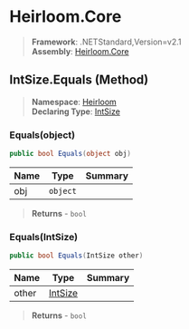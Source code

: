 # Heirloom.Core

> **Framework**: .NETStandard,Version=v2.1  
> **Assembly**: [Heirloom.Core][0]

## IntSize.Equals (Method)

> **Namespace**: [Heirloom][0]  
> **Declaring Type**: [IntSize][1]

### Equals(object)

```cs
public bool Equals(object obj)
```

| Name | Type     | Summary |
|------|----------|---------|
| obj  | `object` |         |

> **Returns** - `bool`

### Equals(IntSize)

```cs
public bool Equals(IntSize other)
```

| Name  | Type         | Summary |
|-------|--------------|---------|
| other | [IntSize][1] |         |

> **Returns** - `bool`

[0]: ../../../Heirloom.Core.md
[1]: ../IntSize.md
